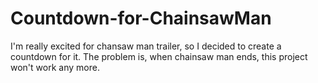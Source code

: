 # Countdown-for-ChainsawMan
 I'm really excited for chansaw man trailer, so I decided to create a countdown for it. The problem is, when chainsaw man ends, this project won't work any more. 
